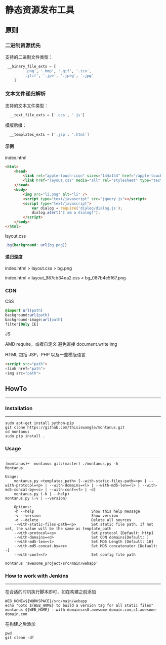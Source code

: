 静态资源发布工具
===============

## 原则

### 二进制资源优先

支持的二进制文件类型：

```python
 __binary_file_exts = [
        '.png', '.bmp', '.gif', '.ico',
        '.jfif', '.jpe', '.jpeg', '.jpg'
    ]

```

### 文本文件递归解析

支持的文本文件类型：

```python
  __text_file_exts = ['.css', '.js']
```

模版后缀：

```python
  __templates_exts = ['.jsp', '.html']
```

#### 示例

index.html

```html
<html>
    <head>
        <link rel="apple-touch-icon" sizes="144x144" href="/apple-touch-icon-144.png">
        <link href="layout.css" media="all" rel="stylesheet" type="text/css">
    </head>
    <body>
        <img src="li.png" alt="li" />
        <script type="text/javascript" src="jquery.js"></script>
        <script type="text/javascript">
            var dialog = require('dialog/dialog.js');
            dialog.alert("I am a dialog!");
        </script>
    </body>
</html>
```

layout.css

```css
.bg{background: url(bg.png)}
```

#### 递归深度

index.html &#62; layout.css &#62; bg.png

index.html &#60; layout_987cb34ea2.css &#60; bg_087b4e5f67.png


### CDN

CSS

```css
@import url(path)
background:url(path)
background-image:url(path)
filter[Only IE]
```

JS

AMD require，或者自定义
避免直接 document.write img

HTML 包括 JSP，PHP 以及一些模版语言

```html
<script src="path">
<link href="path">
<img src="path">
```

## HowTo

-----------

### Installation

-----------

```shell
sudo apt-get install python-pip
git clone https://github.com/thisiswangle/montanus.git
cd montanus
sudo pip install .
```


### Usage

-----------

```shell
(montanus)➜  montanus git:(master) ./montanus.py -h
Montanus.

Usage:
    montanus.py <templates_path> [--with-static-files-path=<p> | --with-protocol=<p> | --with-domains=<l> | --with-md5-len=<l> | --with-md5-concat-by=<c> | --with-conf=<f> | -d]
    montanus.py (-h | --help)
montanus.py (-v | --version)

    Options:
    -h --help                          Show this help message
    -v --version                       Show version
    -d --delete                        Delete all sources
    --with-static-files-path=<p>       Set static file path. If not set, the value will be the same as template_path
    --with-protocol=<p>                Set protocol [Default: http]
    --with-domains=<d>                 Set CDN domains[Default: ]
    --with-md5-len=<l>                 Set MD5 Length [Default: 10]
    --with-md5-concat-by=<c>           Set MD5 concatenator [Default: -]
    --with-conf=<f>                    Set config file path

```

```shell
montanus 'awesome_project/src/main/webapp'
```
    
### How to work with Jenkins

-----------

在合适的时机执行脚本即可，如在构建之前添加

```shell
WEB_HOME=${WORKSPACE}/src/main/webapp
echo "Goto ${WEB_HOME} to build a version tag for all static files"
montanus ${WEB_HOME} --with-domains=s0.awesome-domain.com,s1.awesome-domain.com
```

在构建之后添加

```shell
pwd
git clean -df
```

